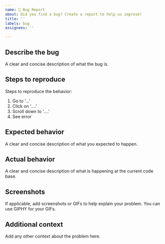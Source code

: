 ```yaml
---
name: 🐞 Bug Report
about: Did you find a bug? Create a report to help us improve!
title: ''
labels: bug
assignees: ''

---
```


## Describe the bug
A clear and concise description of what the bug is.

## Steps to reproduce
Steps to reproduce the behavior:
1. Go to '...'
2. Click on '....'
3. Scroll down to '....'
4. See error

## Expected behavior
A clear and concise description of what you expected to happen.

## Actual behavior
A clear and concise description of what is happening at the current code base.

## Screenshots
If applicable, add screenshots or GIFs to help explain your problem. You can use GIPHY for your GIFs.

## Additional context
Add any other context about the problem here.